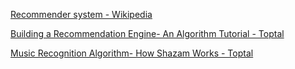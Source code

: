 

[Recommender system - Wikipedia]( https://en.wikipedia.org/wiki/Recommender_system )
 
[Building a Recommendation Engine- An Algorithm Tutorial - Toptal]( https://www.toptal.com/algorithms/predicting-likes-inside-a-simple-recommendation-engine )

[Music Recognition Algorithm- How Shazam Works - Toptal]( https://www.toptal.com/algorithms/shazam-it-music-processing-fingerprinting-and-recognition )

